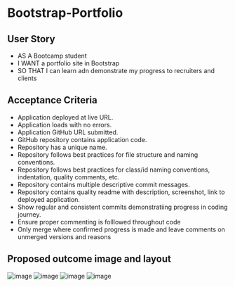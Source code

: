 # Bootstrap-Portfolio

## User Story

- AS A Bootcamp student
- I WANT a portfolio site in Bootstrap
- SO THAT I can learn adn demonstrate my progress to recruiters and clients


## Acceptance Criteria

- Application deployed at live URL.
- Application loads with no errors.
- Application GitHub URL submitted.
- GitHub repository contains application code.
- Repository has a unique name.
- Repository follows best practices for file structure and naming conventions.
- Repository follows best practices for class/id naming conventions, indentation, quality comments, etc.
- Repository contains multiple descriptive commit messages.
- Repository contains quality readme with description, screenshot, link to deployed application.
- Show regular and consistent commits demonstratiing progress in coding journey.
- Ensure proper commenting is folllowed throughout code
- Only merge where confirmed progress is made and leave comments on unmerged versions and reasons 

## Proposed outcome image and layout
![image](https://user-images.githubusercontent.com/117311005/207315724-53ca2fbc-8c0b-4a96-8251-f9647003720f.png)
![image](https://user-images.githubusercontent.com/117311005/207315782-f7066824-f2f4-4ef9-b395-829e4ea77b93.png)
![image](https://user-images.githubusercontent.com/117311005/207315851-f1e6041b-daa6-43c1-8f4b-17984ec30a52.png)
![image](https://user-images.githubusercontent.com/117311005/207315915-69d3e332-6f00-413b-aedb-065c83a87ab8.png)
